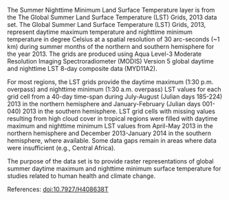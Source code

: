 The Summer Nighttime Minimum Land Surface Temperature layer is from the The Global Summer Land Surface Temperature (LST) Grids, 2013 data set. The Global Summer Land Surface Temperature (LST) Grids, 2013, represent daytime maximum temperature and nighttime minimum temperature in degree Celsius at a spatial resolution of 30 arc-seconds (~1 km) during summer months of the northern and southern hemisphere for the year 2013. The grids are produced using Aqua Level-3 Moderate Resolution Imaging Spectroradiometer (MODIS) Version 5 global daytime and nighttime LST 8-day composite data (MYD11A2).

For most regions, the LST grids provide the daytime maximum (1:30 p.m. overpass) and nighttime minimum (1:30 a.m. overpass) LST values for each grid cell from a 40-day time-span during July-August (Julian days 185-224) 2013 in the northern hemisphere and January-February (Julian days 001-040) 2013 in the southern hemisphere. LST grid cells with missing values resulting from high cloud cover in tropical regions were filled with daytime maximum and nighttime minimum LST values from April-May 2013 in the northern hemisphere and December 2013-January 2014 in the southern hemisphere, where available. Some data gaps remain in areas where data were insufficient (e.g., Central Africa).

The purpose of the data set is to provide raster representations of global summer daytime maximum and nighttime minimum surface temperature for studies related to human health and climate change.

References: [doi:10.7927/H408638T](https://doi.org/10.7927/H408638T)
